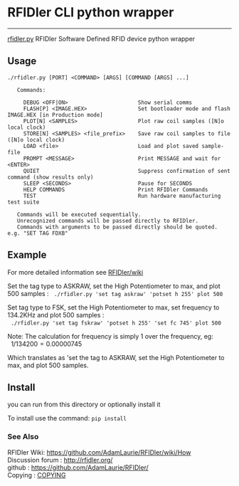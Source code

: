# RFIDler CLI python wrapper

---

[rfidler.py](rfidler.py) RFIDler Software Defined RFID device python wrapper

## Usage
```
./rfidler.py [PORT] <COMMAND> [ARGS] [COMMAND [ARGS] ...]

   Commands:

     DEBUG <OFF|ON>                      Show serial comms
     FLASH[P] <IMAGE.HEX>                Set bootloader mode and flash IMAGE.HEX [in Production mode]
     PLOT[N] <SAMPLES>                   Plot raw coil samples ([N]o local clock)
     STORE[N] <SAMPLES> <file_prefix>    Save raw coil samples to file ([N]o local clock)
     LOAD <file>                         Load and plot saved sample-file
     PROMPT <MESSAGE>                    Print MESSAGE and wait for <ENTER>
     QUIET                               Suppress confirmation of sent command (show results only)
     SLEEP <SECONDS>                     Pause for SECONDS
     HELP COMMANDS                       Print RFIDler Commands
     TEST                                Run hardware manufacturing test suite

   Commands will be executed sequentially.
   Unrecognized commands will be passed directly to RFIDler.
   Commands with arguments to be passed directly should be quoted. e.g. "SET TAG FDXB"
```

## Example
For more detailed information see [RFIDler/wiki](https://github.com/AdamLaurie/RFIDler/wiki/How)

 Set the tag type to ASKRAW, set the High Potentiometer to max, and plot 500 samples :
&nbsp;&nbsp;`./rfidler.py 'set tag askraw' 'potset h 255' plot 500`

Set tag type to FSK, set the High Potentiometer to max, set frequency to 134.2KHz and plot 500 samples :  
&nbsp;&nbsp;`./rfidler.py 'set tag fskraw' 'potset h 255' 'set fc 745' plot 500`

Note:
The calculation for frequency is simply 1 over the frequency, eg:  
&nbsp;&nbsp;$`1 / 134200 = 0.00000745`$




Which translates as 'set the tag to ASKRAW, set the High Potentiometer to max, and plot 500 samples.

## Install

   you can run from this directory or optionally install it

To install use the command: `pip install`

### See Also
RFIDler Wiki:  https://github.com/AdamLaurie/RFIDler/wiki/How
<br>Discussion forum : http://rfidler.org/
<br>github : https://github.com/AdamLaurie/RFIDler/
<br>Copying : [COPYING](/COPYING)
